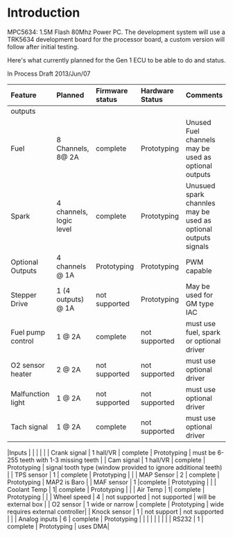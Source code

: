 # Introduction #

MPC5634: 1.5M Flash 80Mhz Power PC.  The development system will use a TRK5634  development board for the processor board, a custom version will follow after initial testing.

Here's what currently planned for the Gen 1 ECU to be able to do and status.

In Process Draft 2013/Jun/07

| Feature | Planned | Firmware status | Hardware Status |Comments |
|:--------|:--------|:----------------|:----------------|:--------|
|outputs |  |  |  |  |
| Fuel | 8 Channels, 8@ 2A | complete | Prototyping | Unused Fuel channels may be used as optional outputs |
| Spark | 4 channels, logic level | complete | Prototyping | Unusued spark channles may be used as optional outputs signals |
| Optional  Outputs | 4 channels @ 1A | Prototyping | Prototyping | PWM capable |
| Stepper Drive | 1 (4 outputs) @ 1A | not supported | Prototyping | May be used for GM type IAC |
| Fuel pump control | 1 @ 2A | complete | not supported | must use fuel, spark or optional driver |
| O2 sensor heater | 2 @ 2A | not supported | not supported |must use optional driver |
| Malfunction light | 1 @ 2A | not supported | not supported |must use optional driver |
| Tach signal | 1 @ 2A | complete | not supported |must use optional driver |

|Inputs |  |  |  |  |
| Crank signal | 1 hall/VR | complete | Prototyping | must be 6-255 teeth with 1-3 missing teeth |
| Cam signal | 1 hall/VR | complete | Prototyping | signal tooth type (window provided to ignore additional teeth) |
| TPS sensor | 1 | complete | Prototyping |  |
| MAP Sensor | 2 | complete | Prototyping | MAP2 is Baro |
| MAF sensor | 1 |complete | Prototyping |  |
| Coolant Temp | 1| complete | Prototyping |  |
| Air Temp | 1| complete | Prototyping |  |
| Wheel speed | 4 | not supported | not supported | will be external box |
| O2 sensor | 1 wide or narrow | complete | Prototyping | wide requires external controller|
| Knock sensor | 1 | not support | not supported |  |
| Analog inputs | 6 | complete | Prototyping |  |
|  |  |  |  |  |
| RS232 | 1 | complete | Prototyping | uses DMA|